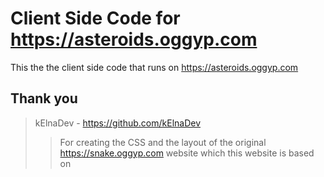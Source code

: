 # Client Side Code for https://asteroids.oggyp.com
This the the client side code that runs on https://asteroids.oggyp.com

## Thank you

> kElnaDev - https://github.com/kElnaDev
>
>> For creating the CSS and the layout of the original https://snake.oggyp.com website which this website is based on